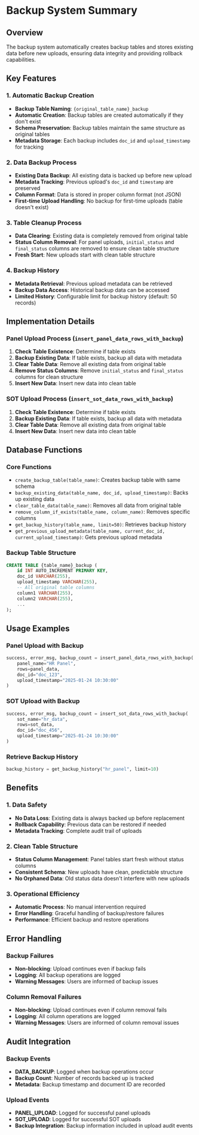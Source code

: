 # Backup System Summary

## Overview
The backup system automatically creates backup tables and stores existing data before new uploads, ensuring data integrity and providing rollback capabilities.

## Key Features

### 1. Automatic Backup Creation
- **Backup Table Naming**: `{original_table_name}_backup`
- **Automatic Creation**: Backup tables are created automatically if they don't exist
- **Schema Preservation**: Backup tables maintain the same structure as original tables
- **Metadata Storage**: Each backup includes `doc_id` and `upload_timestamp` for tracking

### 2. Data Backup Process
- **Existing Data Backup**: All existing data is backed up before new upload
- **Metadata Tracking**: Previous upload's `doc_id` and `timestamp` are preserved
- **Column Format**: Data is stored in proper column format (not JSON)
- **First-time Upload Handling**: No backup for first-time uploads (table doesn't exist)

### 3. Table Cleanup Process
- **Data Clearing**: Existing data is completely removed from original table
- **Status Column Removal**: For panel uploads, `initial_status` and `final_status` columns are removed to ensure clean table structure
- **Fresh Start**: New uploads start with clean table structure

### 4. Backup History
- **Metadata Retrieval**: Previous upload metadata can be retrieved
- **Backup Data Access**: Historical backup data can be accessed
- **Limited History**: Configurable limit for backup history (default: 50 records)

## Implementation Details

### Panel Upload Process (`insert_panel_data_rows_with_backup`)
1. **Check Table Existence**: Determine if table exists
2. **Backup Existing Data**: If table exists, backup all data with metadata
3. **Clear Table Data**: Remove all existing data from original table
4. **Remove Status Columns**: Remove `initial_status` and `final_status` columns for clean structure
5. **Insert New Data**: Insert new data into clean table

### SOT Upload Process (`insert_sot_data_rows_with_backup`)
1. **Check Table Existence**: Determine if table exists
2. **Backup Existing Data**: If table exists, backup all data with metadata
3. **Clear Table Data**: Remove all existing data from original table
4. **Insert New Data**: Insert new data into clean table

## Database Functions

### Core Functions
- `create_backup_table(table_name)`: Creates backup table with same schema
- `backup_existing_data(table_name, doc_id, upload_timestamp)`: Backs up existing data
- `clear_table_data(table_name)`: Removes all data from original table
- `remove_column_if_exists(table_name, column_name)`: Removes specific columns
- `get_backup_history(table_name, limit=50)`: Retrieves backup history
- `get_previous_upload_metadata(table_name, current_doc_id, current_upload_timestamp)`: Gets previous upload metadata

### Backup Table Structure
```sql
CREATE TABLE {table_name}_backup (
    id INT AUTO_INCREMENT PRIMARY KEY,
    doc_id VARCHAR(255),
    upload_timestamp VARCHAR(255),
    -- All original table columns
    column1 VARCHAR(255),
    column2 VARCHAR(255),
    ...
);
```

## Usage Examples

### Panel Upload with Backup
```python
success, error_msg, backup_count = insert_panel_data_rows_with_backup(
    panel_name="HR Panel",
    rows=panel_data,
    doc_id="doc_123",
    upload_timestamp="2025-01-24 10:30:00"
)
```

### SOT Upload with Backup
```python
success, error_msg, backup_count = insert_sot_data_rows_with_backup(
    sot_name="hr_data",
    rows=sot_data,
    doc_id="doc_456",
    upload_timestamp="2025-01-24 10:30:00"
)
```

### Retrieve Backup History
```python
backup_history = get_backup_history("hr_panel", limit=10)
```

## Benefits

### 1. Data Safety
- **No Data Loss**: Existing data is always backed up before replacement
- **Rollback Capability**: Previous data can be restored if needed
- **Metadata Tracking**: Complete audit trail of uploads

### 2. Clean Table Structure
- **Status Column Management**: Panel tables start fresh without status columns
- **Consistent Schema**: New uploads have clean, predictable structure
- **No Orphaned Data**: Old status data doesn't interfere with new uploads

### 3. Operational Efficiency
- **Automatic Process**: No manual intervention required
- **Error Handling**: Graceful handling of backup/restore failures
- **Performance**: Efficient backup and restore operations

## Error Handling

### Backup Failures
- **Non-blocking**: Upload continues even if backup fails
- **Logging**: All backup operations are logged
- **Warning Messages**: Users are informed of backup issues

### Column Removal Failures
- **Non-blocking**: Upload continues even if column removal fails
- **Logging**: All column operations are logged
- **Warning Messages**: Users are informed of column removal issues

## Audit Integration

### Backup Events
- **DATA_BACKUP**: Logged when backup operations occur
- **Backup Count**: Number of records backed up is tracked
- **Metadata**: Backup timestamp and document ID are recorded

### Upload Events
- **PANEL_UPLOAD**: Logged for successful panel uploads
- **SOT_UPLOAD**: Logged for successful SOT uploads
- **Backup Integration**: Backup information included in upload audit events 